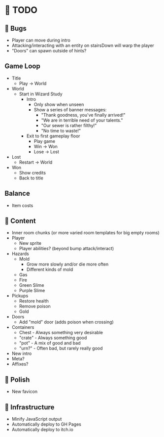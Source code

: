 # 📝 TODO

## 🐛 Bugs

- Player can move during intro
- Attacking/interacting with an entity on stairsDown will warp the player
- "Doors" can spawn outside of hints?

## Game Loop

- Title
  - Play -> World
- World
  - Start in Wizard Study
    - Intro
      - Only show when unseen
      - Show a series of banner messages:
        - "Thank goodness, you've finally arrived!"
        - "We are in terrible need of your talents."
        - "Our sewer is rather filthy!"
        - "No time to waste!"
    - Exit to first gameplay floor
      - Play game
      - Win -> Won
      - Lose -> Lost
- Lost
  - Restart -> World
- Won
  - Show credits
  - Back to title

## Balance

- Item costs

## 🍱 Content

- Inner room chunks (or more varied room templates for big empty rooms)
- Player
  - New sprite
  - Player abilities? (beyond bump attack/interact)
- Hazards
  - Mold
    - Grow more slowly and/or die more often
    - Different kinds of mold
  - Gas
  - Fire
  - Green Slime
  - Purple Slime
- Pickups
  - Restore health
  - Remove poison
  - Gold
- Doors
  - Add "mold" door (adds poison when crossing)
- Containers
  - Chest - Always something very desirable
  - "crate" - Always something good
  - "pot" - A mix of good and bad
  - "urn?" - Often bad, but rarely really good
- New intro
- Meta?
- Affixes?

## 💫 Polish

- New favicon

## 🧱 Infrastructure

- Minify JavaScript output
- Automatically deploy to GH Pages
- Automatically deploy to itch.io
